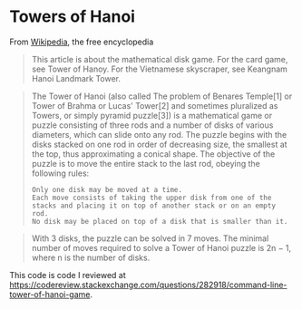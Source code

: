 # Towers of Hanoi

From [Wikipedia](https://en.wikipedia.org/wiki/Tower_of_Hanoi), the free encyclopedia

> This article is about the mathematical disk game. For the card game, see Tower of Hanoy. For the Vietnamese skyscraper, see Keangnam Hanoi Landmark Tower.  

> The Tower of Hanoi (also called The problem of Benares Temple[1] or Tower of Brahma or Lucas' Tower[2] and sometimes pluralized as Towers, or simply pyramid puzzle[3]) is a mathematical game or puzzle consisting of three rods and a number of disks of various diameters, which can slide onto any rod. The puzzle begins with the disks stacked on one rod in order of decreasing size, the smallest at the top, thus approximating a conical shape. The objective of the puzzle is to move the entire stack to the last rod, obeying the following rules:  
> 
>     Only one disk may be moved at a time.
>     Each move consists of taking the upper disk from one of the stacks and placing it on top of another stack or on an empty rod.
>     No disk may be placed on top of a disk that is smaller than it.

> With 3 disks, the puzzle can be solved in 7 moves. The minimal number of moves required to solve a Tower of Hanoi puzzle is 2n − 1, where n is the number of disks. 

This code is code I reviewed at https://codereview.stackexchange.com/questions/282918/command-line-tower-of-hanoi-game.